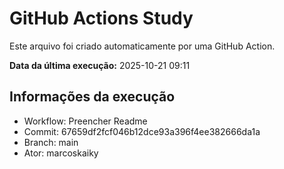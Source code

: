 # GitHub Actions Study

Este arquivo foi criado automaticamente por uma GitHub Action.

**Data da última execução:** 2025-10-21 09:11

## Informações da execução
- Workflow: Preencher Readme
- Commit: 67659df2fcf046b12dce93a396f4ee382666da1a
- Branch: main
- Ator: marcoskaiky
